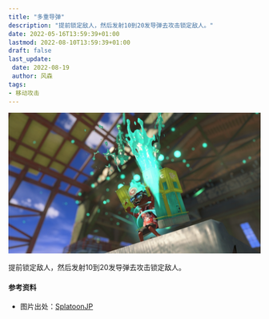 ```yaml
---
title: "多重导弹"
description: "提前锁定敌人，然后发射10到20发导弹去攻击锁定敌人。"
date: 2022-05-16T13:59:39+01:00
lastmod: 2022-08-10T13:59:39+01:00
draft: false
last_update:  
 date: 2022-08-19
 author: 风森
tags:
- 移动攻击
---
```


![多重导弹](./images/Tenta_Missiles_cover.png)

提前锁定敌人，然后发射10到20发导弹去攻击锁定敌人。

#### 参考资料
- 图片出处：[SplatoonJP](https://twitter.com/SplatoonJP/status/1560189765986635777?s=20&t=lUlTNorTgQLXtigpOgrPuQ)